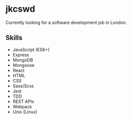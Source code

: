 # jkcswd
Currently looking for a software development job in London.
## Skills
- JavaScript (ES6+)
- Express
- MongoDB
- Mongoose
- React
- HTML
- CSS
- Sass/Scss
- Jest
- TDD
- REST APIs
- Webpack
- Unix (Linux)
